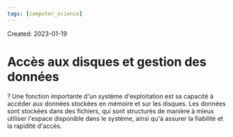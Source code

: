 ```yaml
---
tags: [computer_science] 
---
```

Created: 2023-01-19

# Accès aux disques et gestion des données
?
Une fonction importante d'un système d'exploitation est sa capacité à accéder aux données stockées en mémoire et sur les disques. Les données sont stockées dans des fichiers, qui sont structurés de manière à mieux utiliser l'espace disponible dans le système, ainsi qu'à assurer la fiabilité et la rapidité d'accès.
<!--SR:!2023-02-01,9,250-->